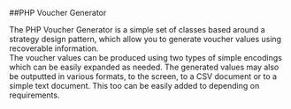 ##PHP Voucher Generator

The PHP Voucher Generator is a simple set of classes based around a strategy design pattern, which allow you to generate voucher values using recoverable information.  
The voucher values can be produced using two types of simple encodings which can be easily expanded as needed.
The generated values may also be outputted in various formats, to the screen, to a CSV document or to a simple text document.  This too can be easily added to depending on requirements.